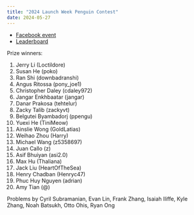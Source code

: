 ```yaml
---
title: "2024 Launch Week Penguin Contest"
date: 2024-05-27
---
```


- [Facebook event](https://www.facebook.com/events/811428290922172)
- [Leaderboard](leaderboard)

Prize winners:

1. Jerry Li (Loctildore)
1. Susan He (poko)
1. Ran Shi (downbadranshi)
1. Angus Ritossa (pony_joe1)
1. Christopher Daley (cdaley972)
1. Jangar Enkhbaatar (jangar)
1. Danar Prakosa (tehtelur)
1. Zacky Talib (zackyvt)
1. Belgutei Byambadorj (ppengu)
1. Yuexi He (TiniMeow)
1. Ainslie Wong (GoldLatias)
1. Weihao Zhou (Harry)
1. Michael Wang (z5358697)
1. Juan Callo (z)
1. Asif Bhuiyan (asi2.0)
1. Max Hu (Thaliana)
1. Jack Liu (HeartOfTheSea)
1. Henry Chadban (Henryc47)
1. Phuc Huy Nguyen (adrian)
1. Amy Tian (@)

Problems by Cyril Subramanian, Evan Lin, Frank Zhang, Isaiah Iliffe, Kyle Zhang, Noah Batsukh, Otto Ohis, Ryan Ong